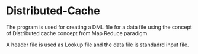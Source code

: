 # Distributed-Cache

The program is used for creating a DML file for a data file using the concept of Distributed cache concept from Map Reduce paradigm.

A header file is used as Lookup file and the data file is standadrd input file.
